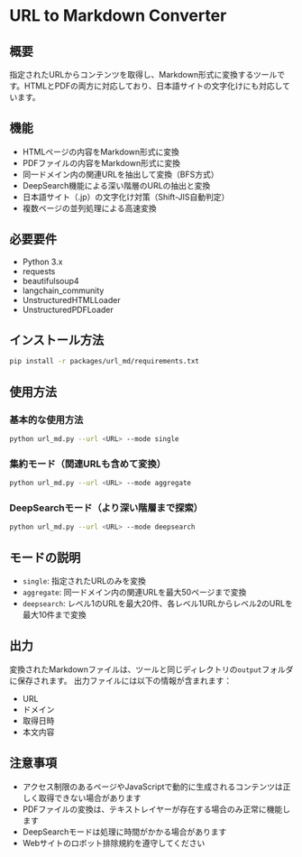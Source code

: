 # URL to Markdown Converter

## 概要
指定されたURLからコンテンツを取得し、Markdown形式に変換するツールです。HTMLとPDFの両方に対応しており、日本語サイトの文字化けにも対応しています。

## 機能
- HTMLページの内容をMarkdown形式に変換
- PDFファイルの内容をMarkdown形式に変換
- 同一ドメイン内の関連URLを抽出して変換（BFS方式）
- DeepSearch機能による深い階層のURLの抽出と変換
- 日本語サイト（.jp）の文字化け対策（Shift-JIS自動判定）
- 複数ページの並列処理による高速変換

## 必要要件
- Python 3.x
- requests
- beautifulsoup4
- langchain_community
- UnstructuredHTMLLoader
- UnstructuredPDFLoader

## インストール方法
```bash
pip install -r packages/url_md/requirements.txt
```

## 使用方法
### 基本的な使用方法
```bash
python url_md.py --url <URL> --mode single
```

### 集約モード（関連URLも含めて変換）
```bash
python url_md.py --url <URL> --mode aggregate
```

### DeepSearchモード（より深い階層まで探索）
```bash
python url_md.py --url <URL> --mode deepsearch
```

## モードの説明
- `single`: 指定されたURLのみを変換
- `aggregate`: 同一ドメイン内の関連URLを最大50ページまで変換
- `deepsearch`: レベル1のURLを最大20件、各レベル1URLからレベル2のURLを最大10件まで変換

## 出力
変換されたMarkdownファイルは、ツールと同じディレクトリの`output`フォルダに保存されます。
出力ファイルには以下の情報が含まれます：
- URL
- ドメイン
- 取得日時
- 本文内容

## 注意事項
- アクセス制限のあるページやJavaScriptで動的に生成されるコンテンツは正しく取得できない場合があります
- PDFファイルの変換は、テキストレイヤーが存在する場合のみ正常に機能します
- DeepSearchモードは処理に時間がかかる場合があります
- Webサイトのロボット排除規約を遵守してください
